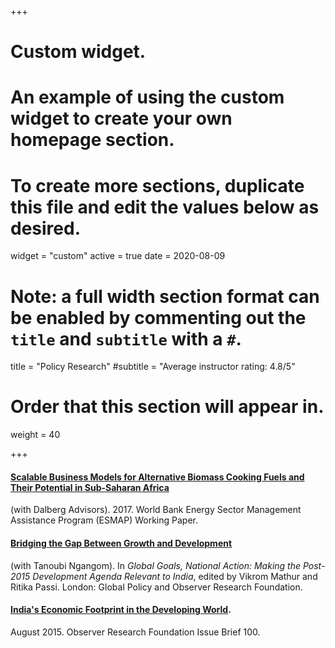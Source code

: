 +++
# Custom widget.
# An example of using the custom widget to create your own homepage section.
# To create more sections, duplicate this file and edit the values below as desired.
widget = "custom"
active = true
date = 2020-08-09

# Note: a full width section format can be enabled by commenting out the `title` and `subtitle` with a `#`.
title = "Policy Research"
#subtitle = "Average instructor rating: 4.8/5"

# Order that this section will appear in.
weight = 40

+++

#### [Scalable Business Models for Alternative Biomass Cooking Fuels and Their Potential in Sub-Saharan Africa](https://openknowledge.worldbank.org/handle/10986/28595) 
(with Dalberg Advisors). 2017. World Bank Energy Sector Management Assistance Program (ESMAP) Working Paper.

#### [Bridging the Gap Between Growth and Development](https://www.globalpolicyjournal.com/projects/gp-e-books/global-goals-national-actions-making-post-2015-development-agenda-relevant)
(with Tanoubi Ngangom). In *Global Goals, National Action: Making the Post-2015 Development Agenda Relevant to India*, edited by Vikrom Mathur and Ritika Passi. London: Global Policy and Observer Research Foundation.

#### [India's Economic Footprint in the Developing World](https://www.globalpolicyjournal.com/projects/gp-e-books/global-goals-national-actions-making-post-2015-development-agenda-relevant).
August 2015. Observer Research Foundation Issue Brief 100.